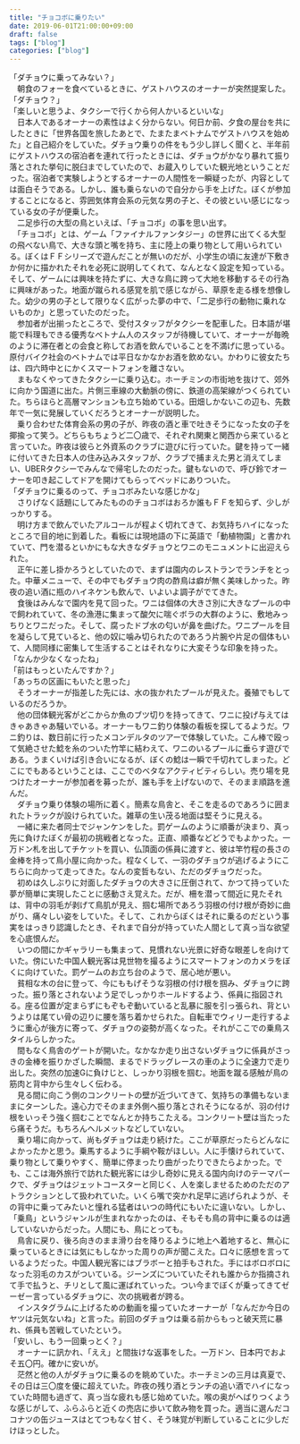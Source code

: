 ```yaml
---
title: "チョコボに乗りたい"
date: 2019-06-01T21:00:00+09:00
draft: false
tags: ["blog"]
categories: ["blog"]
---
```

「ダチョウに乗ってみない？」  
　朝食のフォーを食べているときに、ゲストハウスのオーナーが突然提案した。  
「ダチョウ？」  
「楽しいと思うよ、タクシーで行くから何人かいるといいな」  
　日本人であるオーナーの素性はよく分からない。何日か前、夕食の屋台を共にしたときに「世界各国を旅したあとで、たまたまベトナムでゲストハウスを始めた」と自己紹介をしていた。ダチョウ乗りの件をもう少し詳しく聞くと、半年前にゲストハウスの宿泊者を連れて行ったときには、ダチョウがかなり暴れて振り落とされた挙句に脱臼までしていたので、お蔵入りしていた観光地ということだった。宿泊者で実験しようとするオーナーの人間性を一瞬疑ったが、内容としては面白そうである。しかし、誰も乗らないので自分から手を上げた。ぼくが参加することになると、雰囲気体育会系の元気な男の子と、その彼といい感じになっている女の子が便乗した。  
　二足歩行の大型の鳥といえば、「チョコボ」の事を思い出す。  
　「チョコボ」とは、ゲーム「ファイナルファンタジー」の世界に出てくる大型の飛べない鳥で、大きな頭と嘴を持ち、主に陸上の乗り物として用いられている。ぼくはＦＦシリーズで遊んだことが無いのだが、小学生の頃に友達が下敷きか何かに描かれたそれを必死に説明してくれて、なんとなく設定を知っている。そして、ゲームには興味を持たずに、大きな鳥に跨って大地を移動するその行為に興味があった。地面が蹴られる感覚を肌で感じながら、草原を走る様を想像した。幼少の男の子として限りなく広がった夢の中で、「二足歩行の動物に乗れないものか」と思っていたのだった。  
　参加者が出揃ったところで、受付スタッフがタクシーを配車した。日本語が堪能で料理もできる優秀なベトナム人のスタッフが待機していて、オーナーが毎晩のように滞在者との会食と称してお酒を飲んでいることを不満げに思っている。原付バイク社会のベトナムでは平日なかなかお酒を飲めない。かわりに彼女たちは、四六時中とにかくスマートフォンを離さない。  
　まもなくやってきたタクシーに乗り込む。ホーチミンの市街地を抜けて、郊外に向かう国道に出た。片側三車線の大動脈の傍に、鉄道の高架線がつくられていた。ちらほらと高層マンションも立ち始めている。田畑しかないこの辺も、先数年で一気に発展していくだろうとオーナーが説明した。  
　乗り合わせた体育会系の男の子が、昨夜の酒と車で吐きそうになった女の子を揶揄って笑う。どちらもちょうど二〇歳で、それぞれ関東と関西から来ていると言っていた。昨夜は彼らと外資系のクラブに遊びに行っていた。鍵を持って一緒に付いてきた日本人の住み込みスタッフが、クラブで捕まえた男と消えてしまい、UBERタクシーでみんなで帰宅したのだった。鍵もないので、呼び鈴でオーナーを叩き起こしてドアを開けてもらってベッドにありついた。  
「ダチョウに乗るのって、チョコボみたいな感じかな」  
　さりげなく話題にしてみたもののチョコボはおろか誰もＦＦを知らず、少しがっかりする。  
　明け方まで飲んでいたアルコールが程よく切れてきて、お気持ちハイになったところで目的地に到着した。看板には現地語の下に英語で「動植物園」と書かれていて、門を潜るといかにもな大きなダチョウとワニのモニュメントに出迎えられた。  
　正午に差し掛かろうとしていたので、まずは園内のレストランでランチをとった。中華メニューで、その中でもダチョウ肉の酢鳥は癖が無く美味しかった。昨夜の追い酒に瓶のハイネケンも飲んで、いよいよ調子がでてきた。  
　食後はみんなで園内を見て回った。ワニは個体の大きさ別に大きなプールの中で飼われていて、冬の漁港に集まって酸欠に喘ぐボラの大群のように、敷地みっちりとワニだった。そして、腐ったドブ水の匂いが鼻を曲げた。ワニプールを目を凝らして見ていると、他の奴に噛み切られたのであろう片腕や片足の個体もいて、人間同様に密集して生活することはそれなりに大変そうな印象を持った。  
「なんか少なくなったね」  
「前はもっといたんですか？」  
「あっちの区画にもいたと思った」  
　そうオーナーが指差した先には、水の抜かれたプールが見えた。養殖でもしているのだろうか。  
　他の団体観光客がどこからか魚のブツ切りを持ってきて、ワニに投げ与えてはきゃあきゃあ騒いでいる。オーナーもワニ釣り体験の看板を探してるようだ。ワニ釣りは、数日前に行ったメコンデルタのツアーで体験していた。こん棒で殴って気絶させた鯰を糸のついた竹竿に結わえて、ワニのいるプールに垂らす遊びである。うまくいけば引き合いになるが、ぼくの鯰は一瞬で千切れてしまった。どこにでもあるということは、ここでのベタなアクティビティらしい。売り場を見つけたオーナーが参加者を募ったが、誰も手を上げないので、そのまま順路を進んだ。  
　ダチョウ乗り体験の場所に着く。簡素な鳥舎と、そこを走るのであろうに囲まれたトラックが設けられていた。雑草の生い茂る地面は堅そうに見える。  
　一緒に来た者同士でジャンケンをした。罰ゲームのように順番が決まり、真っ先に負けたぼくが最初の挑戦者となった。正直、順番などどうでもよかった。一万ドン札を出してチケットを買い、仏頂面の係員に渡すと、彼は竿竹程の長さの金棒を持って鳥小屋に向かった。程なくして、一羽のダチョウが逃げるようにこちらに向かって走ってきた。なんの変哲もない、ただのダチョウだった。  
　初めは久しぶりに対面したダチョウの大きさに圧倒されて、かつて持っていた夢が簡単に実現したことに感動さえ覚えた。だが、柵を潜って間近に見たそれは、背中の羽毛が剥げて鳥肌が見え、掴む場所であろう羽根の付け根が奇妙に曲がり、痛々しい姿をしていた。そして、これからぼくはそれに乗るのだという事実をはっきり認識したとき、それまで自分が持っていた人間として真っ当な欲望を心底恨んだ。  
　いつの間にかギャラリーも集まって、見慣れない光景に好奇な眼差しを向けていた。傍にいた中国人観光客は見世物を撮るようにスマートフォンのカメラをぼくに向けていた。罰ゲームのお立ち台のようで、居心地が悪い。  
　貧相な木の台に登って、今にももげそうな羽根の付け根を掴み、ダチョウに跨った。振り落とされないよう足でしっかりホールドするよう、係員に指図される。座る位置が定まらずにもぞもぞ動いていると乱暴に服を引っ張られ、背というよりは尾てい骨の辺りに腰を落ち着かせられた。自転車でウィリー走行するように重心が後方に寄って、ダチョウの姿勢が高くなった。それがここでの乗鳥スタイルらしかった。  
　間もなく鳥舎のゲートが開いた。なかなか走り出さないダチョウに係員がさっきの金棒を振りかざした瞬間、まるでドラッグレースの車のように全速力で走り出した。突然の加速Gに負けじと、しっかり羽根を掴む。地面を蹴る感触が鳥の筋肉と背中から生々しく伝わる。  
　見る間に向こう側のコンクリートの壁が近づいてきて、気持ちの準備もないままにターンした。遠心力でそのまま外側へ振り落とされそうになるが、羽の付け根をいっそう強く掴むことでなんとか持ちこたえる。コンクリート壁は当たったら痛そうだ。もちろんヘルメットなどしていない。  
　乗り場に向かって、尚もダチョウは走り続けた。ここが草原だったらどんなによかったかと思う。乗馬するように手綱や鞍がほしい。人に手懐けられていて、乗り物として乗りやすく、簡単に停まったり曲がったりできたらよかった。でも、ここは海外旅行で訪れた観光客には少し奇妙に見える国内向けのテーマパークで、ダチョウはジェットコースターと同じく、人を楽しませるためのただのアトラクションとして扱われていた。いくら嘴で突かれ足早に逃げられようが、その背中に乗ってみたいと憧れる猛者はいつの時代にもいたに違いない。しかし、「乗鳥」というジャンルが生まれなかったのは、そもそも鳥の背中に乗るのは適していないからだった。人間にも、鳥にとっても。  
　鳥舎に戻り、後ろ向きのまま滑り台を降りるように地上へ着地すると、無心に乗っているときには気にもしなかった周りの声が聞こえた。口々に感想を言っているようだった。中国人観光客にはブラボーと拍手もされた。手にはボロボロになった羽毛のカスがついている。ジーンズについていたそれも誰からか指摘されて手で払うと、チリとして風に運ばれていった。つい今までぼくが乗ってきてゼーゼー言っているダチョウに、次の挑戦者が跨る。  
　インスタグラムに上げるための動画を撮っていたオーナーが「なんだか今日のヤツは元気ないね」と言った。前回のダチョウは乗る前からもっと破天荒に暴れ、係員も苦戦していたという。  
「安いし、もう一回乗っとく？」  
　オーナーに訊かれ、「ええ」と間抜けな返事をした。一万ドン、日本円でおよそ五〇円。確かに安いが。  
　茫然と他の人がダチョウに乗るのを眺めていた。ホーチミンの三月は真夏で、その日は三〇度を優に超えていた。昨夜の残り酒とランチの追い酒でハイになっていた時間も過ぎて、真っ当な疲れも感じ始めていた。喉の奥がへばりつくような感じがして、ふらふらと近くの売店に歩いて飲み物を買った。適当に選んだココナツの缶ジュースはとてつもなく甘く、そう味覚が判断していることに少しだけほっとした。  